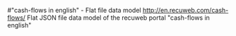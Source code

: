 #"cash-flows in english" - Flat file data model
http://en.recuweb.com/cash-flows/
Flat JSON file data model of the recuweb portal "cash-flows in english"
